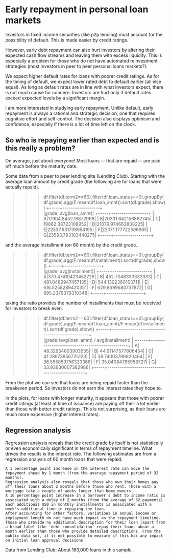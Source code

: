 # Early repayment in personal loan markets
Investors in fixed income securities (like p2p lending) must account for the possibility of default. This is made easier by credit ratings.

However, early debt repayment can also hurt investors by altering their expected cash flow streams and leaving them with excess liquidity. This is especially a problem for those who do not have automated reinvestment strategies (most investors in peer to peer personal loans markets?).

We expect higher default rates for loans with poorer credit ratings. As for the timing of default, we expect lower rated debt to default earlier (all else equal). As long as default rates are in line with what investors expect, there is not much cause for concern. Investors are hurt only if default rates exceed expected levels by a significant margin.

I am more interested in studying early repayment. Unlike default, early repayment is always a rational and strategic decision, one that requires cognitive effort and self-control. The decision also displays optimism and confidence, especially if there is a lot of time left on the clock.

## So who is repaying earlier than expected and is this really a problem?

On average, just about everyone! Most loans -- that are repaid -- are paid off much before the maturity date.

Some data from a peer to peer lending site (Lending Club). Starting with the average loan amount by credit grade (the following are for loans that were actually repaid).


>>>df.filter(df.term2==60).filter(df.loan_status==0).groupBy(df.grade).agg(F.mean(df.loan_amnt)).sort(df.grade).show()
+-----+------------------+                                                      
|grade|    avg(loan_amnt)|
+-----+------------------+
|    A|17904.845276872966|
|    B|20331.642156862745|
|    C| 19862.38723108952|
|    D|21079.974663808225|
|    E|22537.631738954195|
|    F|22071.177722596665|
|    G|23593.793103448275|
+-----+------------------+

and the average installment (on 60 month) by the credit grade..


>>> df.filter(df.term2==60).filter(df.loan_status==0).groupBy(df.grade).agg(F.mean(df.installment)).sort(df.grade).show()
+-----+------------------+                                                      
|grade|  avg(installment)|
+-----+------------------+
|    A|370.47410423452726|
|    B| 452.7048333333333|
|    C| 481.0489947457135|
|    D| 544.1392360163711|
|    E| 616.5258289420351|
|    F| 629.8699680737872|
|    G| 695.2376379310348|
+-----+------------------+

taking the ratio provides the number of installments that must be received for investors to break even.


>>> df.filter(df.term2==60).filter(df.loan_status==0).groupBy(df.grade).agg(F.mean(df.loan_amnt)/F.mean(df.installment)).sort(df.grade).show()
+-----+------------------------------------------------+                        
|grade|(avg(loan_amnt) / avg(installment)              |
+-----+------------------------------------------------+
|    A|                               48.32954603903535|
|    B|                               44.91147577806454|
|    C|                               41.28973856725123|
|    D|                               38.74003796920464|
|    E|                              36.555859756320366|
|    F|                               35.04084785958727|
|    G|                               33.93630007382986|
+-----+------------------------------------------------+


From the plot we can see that loans are being repaid faster than the breakeven period. So investors do not earn the interest rates they hope to.


In the plots, for loans with longer maturity, it appears that those with poorer credit ratings (at least at time of issuance) are paying off their a lot earlier than those with better credit ratings. This is not surprising, as their loans are much more expensive (higher interest rates).


## Regression analysis

Regression analysis reveals that the credit grade by itself is not statistically or even economically significant in terms of repayment timeline. What drives the results is the interest rate. The following estimates are from a regression analysis of 60 month loans that were repaid.

    A 1 percentage point increase in the interest rate can move the repayment ahead by 1 month (from the average repayment period of 32 months). 
    Regression analysis also reveals that those who own their homes pay off their loans about 2 months before those who rent. Those with a mortgage take a couple of weeks longer than home owners.
    A 10 percentage point increase in a borrower's debt to income ratio is associated with a delay of 2 months (from the average of 32 payments).
    Each additional $50 in monthly installments is associated with a week's additional time in repaying the loan.
    After accounting for other factors, variations in annual income or employment length do not have much impact on the repayment timeline. 
    Those who provide no additional description for their loan (apart from a broad label like 'debt consolidation' repay their loans about a month earlier than those who provide detailed descriptions. From the public data set, it is not possible to measure if this has any impact on initial loan approval decisions

Data from Lending Club: About 183,000 loans in this sample.

